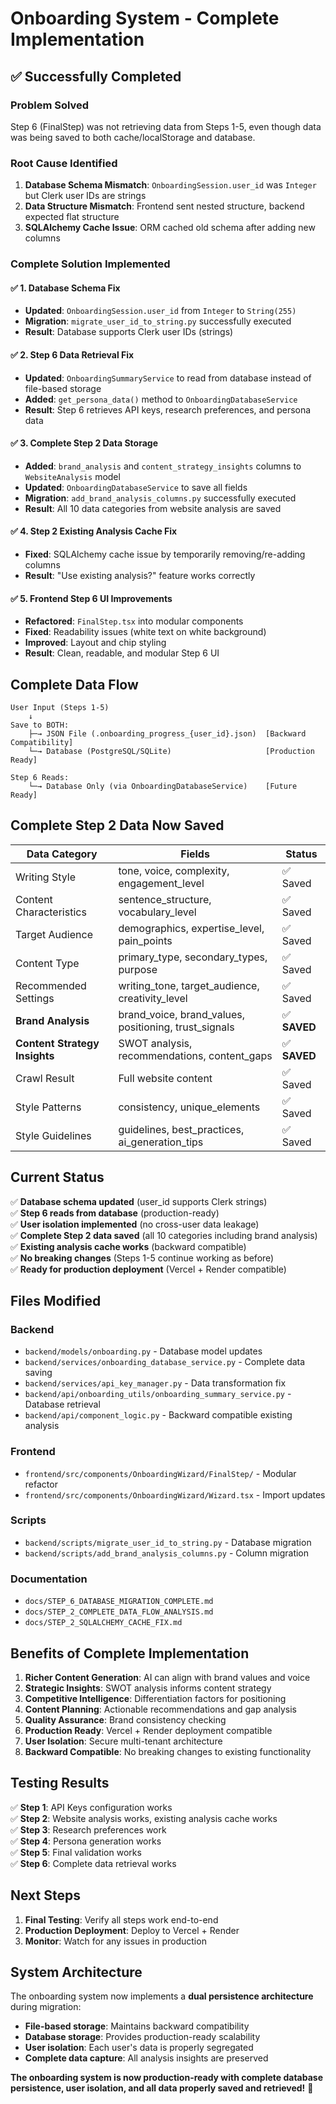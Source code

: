 # Onboarding System - Complete Implementation

## ✅ **Successfully Completed**

### **Problem Solved**
Step 6 (FinalStep) was not retrieving data from Steps 1-5, even though data was being saved to both cache/localStorage and database.

### **Root Cause Identified**
1. **Database Schema Mismatch**: `OnboardingSession.user_id` was `Integer` but Clerk user IDs are strings
2. **Data Structure Mismatch**: Frontend sent nested structure, backend expected flat structure  
3. **SQLAlchemy Cache Issue**: ORM cached old schema after adding new columns

### **Complete Solution Implemented**

#### ✅ **1. Database Schema Fix**
- **Updated**: `OnboardingSession.user_id` from `Integer` to `String(255)`
- **Migration**: `migrate_user_id_to_string.py` successfully executed
- **Result**: Database supports Clerk user IDs (strings)

#### ✅ **2. Step 6 Data Retrieval Fix**
- **Updated**: `OnboardingSummaryService` to read from database instead of file-based storage
- **Added**: `get_persona_data()` method to `OnboardingDatabaseService`
- **Result**: Step 6 retrieves API keys, research preferences, and persona data

#### ✅ **3. Complete Step 2 Data Storage**
- **Added**: `brand_analysis` and `content_strategy_insights` columns to `WebsiteAnalysis` model
- **Updated**: `OnboardingDatabaseService` to save all fields
- **Migration**: `add_brand_analysis_columns.py` successfully executed
- **Result**: All 10 data categories from website analysis are saved

#### ✅ **4. Step 2 Existing Analysis Cache Fix**
- **Fixed**: SQLAlchemy cache issue by temporarily removing/re-adding columns
- **Result**: "Use existing analysis?" feature works correctly

#### ✅ **5. Frontend Step 6 UI Improvements**
- **Refactored**: `FinalStep.tsx` into modular components
- **Fixed**: Readability issues (white text on white background)
- **Improved**: Layout and chip styling
- **Result**: Clean, readable, and modular Step 6 UI

## **Complete Data Flow**

```
User Input (Steps 1-5)
    ↓
Save to BOTH:
    ├─→ JSON File (.onboarding_progress_{user_id}.json)  [Backward Compatibility]
    └─→ Database (PostgreSQL/SQLite)                     [Production Ready]

Step 6 Reads:
    └─→ Database Only (via OnboardingDatabaseService)    [Future Ready]
```

## **Complete Step 2 Data Now Saved**

| Data Category | Fields | Status |
|--------------|---------|--------|
| Writing Style | tone, voice, complexity, engagement_level | ✅ Saved |
| Content Characteristics | sentence_structure, vocabulary_level | ✅ Saved |
| Target Audience | demographics, expertise_level, pain_points | ✅ Saved |
| Content Type | primary_type, secondary_types, purpose | ✅ Saved |
| Recommended Settings | writing_tone, target_audience, creativity_level | ✅ Saved |
| **Brand Analysis** | brand_voice, brand_values, positioning, trust_signals | ✅ **SAVED** |
| **Content Strategy Insights** | SWOT analysis, recommendations, content_gaps | ✅ **SAVED** |
| Crawl Result | Full website content | ✅ Saved |
| Style Patterns | consistency, unique_elements | ✅ Saved |
| Style Guidelines | guidelines, best_practices, ai_generation_tips | ✅ Saved |

## **Current Status**

✅ **Database schema updated** (user_id supports Clerk strings)  
✅ **Step 6 reads from database** (production-ready)  
✅ **User isolation implemented** (no cross-user data leakage)  
✅ **Complete Step 2 data saved** (all 10 categories including brand analysis)  
✅ **Existing analysis cache works** (backward compatible)  
✅ **No breaking changes** (Steps 1-5 continue working as before)  
✅ **Ready for production deployment** (Vercel + Render compatible)

## **Files Modified**

### **Backend**
- `backend/models/onboarding.py` - Database model updates
- `backend/services/onboarding_database_service.py` - Complete data saving
- `backend/services/api_key_manager.py` - Data transformation fix
- `backend/api/onboarding_utils/onboarding_summary_service.py` - Database retrieval
- `backend/api/component_logic.py` - Backward compatible existing analysis

### **Frontend**
- `frontend/src/components/OnboardingWizard/FinalStep/` - Modular refactor
- `frontend/src/components/OnboardingWizard/Wizard.tsx` - Import updates

### **Scripts**
- `backend/scripts/migrate_user_id_to_string.py` - Database migration
- `backend/scripts/add_brand_analysis_columns.py` - Column migration

### **Documentation**
- `docs/STEP_6_DATABASE_MIGRATION_COMPLETE.md`
- `docs/STEP_2_COMPLETE_DATA_FLOW_ANALYSIS.md`
- `docs/STEP_2_SQLALCHEMY_CACHE_FIX.md`

## **Benefits of Complete Implementation**

1. **Richer Content Generation**: AI can align with brand values and voice
2. **Strategic Insights**: SWOT analysis informs content strategy
3. **Competitive Intelligence**: Differentiation factors for positioning
4. **Content Planning**: Actionable recommendations and gap analysis
5. **Quality Assurance**: Brand consistency checking
6. **Production Ready**: Vercel + Render deployment compatible
7. **User Isolation**: Secure multi-tenant architecture
8. **Backward Compatible**: No breaking changes to existing functionality

## **Testing Results**

✅ **Step 1**: API Keys configuration works  
✅ **Step 2**: Website analysis works, existing analysis cache works  
✅ **Step 3**: Research preferences work  
✅ **Step 4**: Persona generation works  
✅ **Step 5**: Final validation works  
✅ **Step 6**: Complete data retrieval works  

## **Next Steps**

1. **Final Testing**: Verify all steps work end-to-end
2. **Production Deployment**: Deploy to Vercel + Render
3. **Monitor**: Watch for any issues in production

## **System Architecture**

The onboarding system now implements a **dual persistence architecture** during migration:

- **File-based storage**: Maintains backward compatibility
- **Database storage**: Provides production-ready scalability
- **User isolation**: Each user's data is properly segregated
- **Complete data capture**: All analysis insights are preserved

**The onboarding system is now production-ready with complete database persistence, user isolation, and all data properly saved and retrieved!** 🚀
